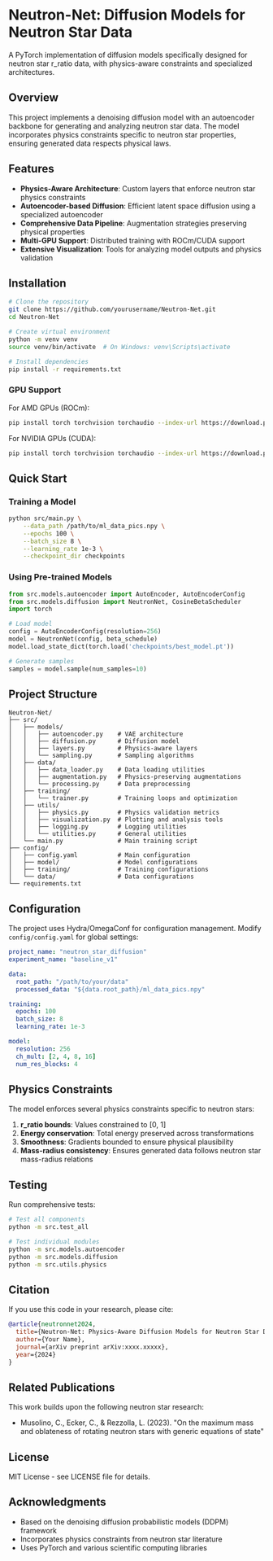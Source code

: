 # Neutron-Net: Diffusion Models for Neutron Star Data

A PyTorch implementation of diffusion models specifically designed for neutron star r_ratio data, with physics-aware constraints and specialized architectures.

## Overview

This project implements a denoising diffusion model with an autoencoder backbone for generating and analyzing neutron star data. The model incorporates physics constraints specific to neutron star properties, ensuring generated data respects physical laws.

## Features

- **Physics-Aware Architecture**: Custom layers that enforce neutron star physics constraints
- **Autoencoder-based Diffusion**: Efficient latent space diffusion using a specialized autoencoder
- **Comprehensive Data Pipeline**: Augmentation strategies preserving physical properties
- **Multi-GPU Support**: Distributed training with ROCm/CUDA support
- **Extensive Visualization**: Tools for analyzing model outputs and physics validation

## Installation

```bash
# Clone the repository
git clone https://github.com/yourusername/Neutron-Net.git
cd Neutron-Net

# Create virtual environment
python -m venv venv
source venv/bin/activate  # On Windows: venv\Scripts\activate

# Install dependencies
pip install -r requirements.txt
```

### GPU Support

For AMD GPUs (ROCm):
```bash
pip install torch torchvision torchaudio --index-url https://download.pytorch.org/whl/rocm6.2
```

For NVIDIA GPUs (CUDA):
```bash
pip install torch torchvision torchaudio --index-url https://download.pytorch.org/whl/cu118
```

## Quick Start

### Training a Model

```bash
python src/main.py \
    --data_path /path/to/ml_data_pics.npy \
    --epochs 100 \
    --batch_size 8 \
    --learning_rate 1e-3 \
    --checkpoint_dir checkpoints
```

### Using Pre-trained Models

```python
from src.models.autoencoder import AutoEncoder, AutoEncoderConfig
from src.models.diffusion import NeutronNet, CosineBetaScheduler
import torch

# Load model
config = AutoEncoderConfig(resolution=256)
model = NeutronNet(config, beta_schedule)
model.load_state_dict(torch.load('checkpoints/best_model.pt'))

# Generate samples
samples = model.sample(num_samples=10)
```

## Project Structure

```
Neutron-Net/
├── src/
│   ├── models/
│   │   ├── autoencoder.py    # VAE architecture
│   │   ├── diffusion.py      # Diffusion model
│   │   ├── layers.py         # Physics-aware layers
│   │   └── sampling.py       # Sampling algorithms
│   ├── data/
│   │   ├── data_loader.py    # Data loading utilities
│   │   ├── augmentation.py   # Physics-preserving augmentations
│   │   └── processing.py     # Data preprocessing
│   ├── training/
│   │   └── trainer.py        # Training loops and optimization
│   ├── utils/
│   │   ├── physics.py        # Physics validation metrics
│   │   ├── visualization.py  # Plotting and analysis tools
│   │   ├── logging.py        # Logging utilities
│   │   └── utilities.py      # General utilities
│   └── main.py               # Main training script
├── config/
│   ├── config.yaml           # Main configuration
│   ├── model/                # Model configurations
│   ├── training/             # Training configurations
│   └── data/                 # Data configurations
└── requirements.txt

```

## Configuration

The project uses Hydra/OmegaConf for configuration management. Modify `config/config.yaml` for global settings:

```yaml
project_name: "neutron_star_diffusion"
experiment_name: "baseline_v1"

data:
  root_path: "/path/to/your/data"
  processed_data: "${data.root_path}/ml_data_pics.npy"

training:
  epochs: 100
  batch_size: 8
  learning_rate: 1e-3

model:
  resolution: 256
  ch_mult: [2, 4, 8, 16]
  num_res_blocks: 4
```

## Physics Constraints

The model enforces several physics constraints specific to neutron stars:

1. **r_ratio bounds**: Values constrained to [0, 1]
2. **Energy conservation**: Total energy preserved across transformations
3. **Smoothness**: Gradients bounded to ensure physical plausibility
4. **Mass-radius consistency**: Ensures generated data follows neutron star mass-radius relations

## Testing

Run comprehensive tests:

```bash
# Test all components
python -m src.test_all

# Test individual modules
python -m src.models.autoencoder
python -m src.models.diffusion
python -m src.utils.physics
```

## Citation

If you use this code in your research, please cite:

```bibtex
@article{neutronnet2024,
  title={Neutron-Net: Physics-Aware Diffusion Models for Neutron Star Data},
  author={Your Name},
  journal={arXiv preprint arXiv:xxxx.xxxxx},
  year={2024}
}
```

## Related Publications

This work builds upon the following neutron star research:
- Musolino, C., Ecker, C., & Rezzolla, L. (2023). "On the maximum mass and oblateness of rotating neutron stars with generic equations of state"

## License

MIT License - see LICENSE file for details.

## Acknowledgments

- Based on the denoising diffusion probabilistic models (DDPM) framework
- Incorporates physics constraints from neutron star literature
- Uses PyTorch and various scientific computing libraries